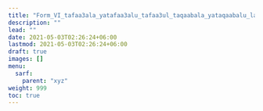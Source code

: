 ```yaml
---
title: "Form_VI_tafaa3ala_yatafaa3alu_tafaa3ul_taqaabala_yataqaabalu_lafif_mafruq"
description: ""
lead: ""
date: 2021-05-03T02:26:24+06:00
lastmod: 2021-05-03T02:26:24+06:00
draft: true
images: []
menu: 
  sarf:
    parent: "xyz"
weight: 999
toc: true
---
```



